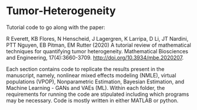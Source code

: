 # Tumor-Heterogeneity

Tutorial code to go along with the paper:

R Everett, KB Flores, N Henscheid, J Lagergren, K Larripa, D Li, JT Nardini, PTT Nguyen, EB Pitman, EM Rutter (2020) A tutorial review of mathematical techniques for quantifying tumor heterogeneity. Mathematical Biosciences and Engineering, 17(4):3660-3709. http://doi.org/10.3934/mbe.2020207.

Each section contains code to replicate the results present in the manuscript, namely, nonlinear mixed effects modeling (NMLE), virtual populations (VPOP), Nonparametric Estimation, Bayesian Estimation, and Machine Learning - GANs and VAEs (ML). Within each folder, the requirements for running the code are stipulated including which programs may be necessary. Code is mostly written in either MATLAB or python.  

